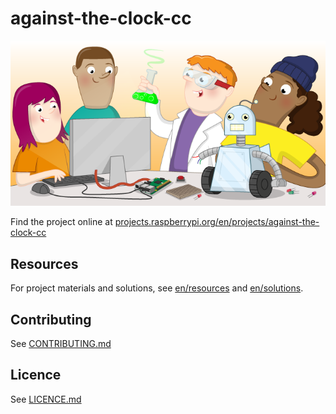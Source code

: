 # against-the-clock-cc

![against-the-clock-cc](banner.png)

Find the project online at [projects.raspberrypi.org/en/projects/against-the-clock-cc](https://projects.raspberrypi.org/en/projects/against-the-clock-cc)

## Resources
For project materials and solutions, see [en/resources](https://github.com/raspberrypilearning/against-the-clock-cc/tree/master/en/resources) and [en/solutions](https://github.com/raspberrypilearning/against-the-clock-cc/tree/master/en/solutions).

## Contributing
See [CONTRIBUTING.md](CONTRIBUTING.md)

## Licence
 See [LICENCE.md](LICENCE.md)